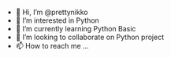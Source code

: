 - 👋 Hi, I’m @prettynikko
- 👀 I’m interested in Python
- 🌱 I’m currently learning Python Basic
- 💞️ I’m looking to collaborate on Python project
- 📫 How to reach me ...

<!---
prettynikko/prettynikko is a ✨ special ✨ repository because its `README.md` (this file) appears on your GitHub profile.
You can click the Preview link to take a look at your changes.
--->
